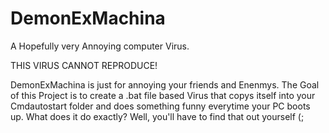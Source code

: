 # DemonExMachina
A Hopefully very Annoying computer Virus.

THIS VIRUS CANNOT REPRODUCE!

DemonExMachina is just for annoying your friends and Enenmys. The Goal of this Project is to create a .bat file based Virus that copys itself into your Cmdautostart folder and does something funny everytime your PC boots up. What does it do exactly? Well, you'll have to find that out yourself (;

